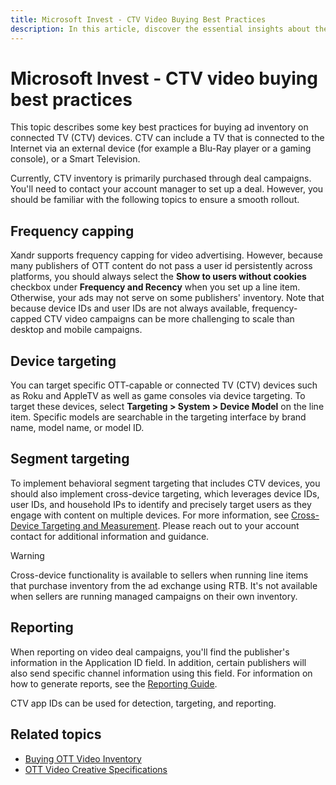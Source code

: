 ```yaml
---
title: Microsoft Invest - CTV Video Buying Best Practices
description: In this article, discover the essential insights about the best practices for purchasing ad inventory on connected TV (CTV). 
---
```


# Microsoft Invest - CTV video buying best practices

This topic describes some key best practices for buying ad inventory on connected TV (CTV) devices. CTV can include a TV that is connected to the Internet via an external device (for example a Blu-Ray player or a gaming console), or a Smart Television.

Currently, CTV inventory is primarily purchased through deal campaigns. You'll need to contact your account manager to set up a deal. However, you should be familiar with the following topics to ensure a smooth rollout.

## Frequency capping

Xandr supports frequency capping for video advertising. However, because many publishers of OTT content do not pass a user id persistently across platforms, you should always select the **Show to users without cookies** checkbox under **Frequency and Recency** when you set up a line item. Otherwise, your ads may not serve on some publishers' inventory. Note that because device IDs and user IDs are not always available, frequency-capped CTV video campaigns can be more challenging to scale than desktop and mobile campaigns.

## Device targeting

You can target specific OTT-capable or connected TV (CTV) devices such as Roku and AppleTV as well as game consoles via device targeting. To target these devices, select **Targeting > System > Device Model** on the line item. Specific models are searchable in the targeting interface by brand name, model name, or model ID.

## Segment targeting

To implement behavioral segment targeting that includes CTV devices, you should also implement cross-device targeting, which leverages device IDs, user IDs, and household IPs to identify and precisely target users as they engage with content on multiple devices. For more information, see [Cross-Device Targeting and Measurement](cross-device-targeting-and-measurement.md). Please reach out to your account contact for additional information and guidance.

> [!WARNING]
> Cross-device functionality is available to sellers when running line items that purchase inventory from the ad exchange using RTB. It's not available when sellers are running managed campaigns on their own inventory.

## Reporting

When reporting on video deal campaigns, you'll find the publisher's information in the Application ID field. In addition, certain publishers will also send specific channel information using this field. For information on how to generate reports, see the [Reporting Guide](reporting-guide.md).

CTV app IDs can be used for detection, targeting, and reporting.

## Related topics

- [Buying OTT Video Inventory](buying-ott-video-inventory.md)
- [OTT Video Creative Specifications](ott-video-creative-specifications.md)
